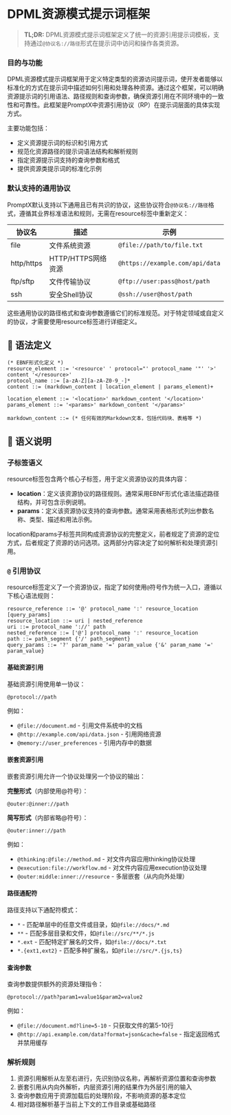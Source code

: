 # DPML资源模式提示词框架

> **TL;DR:** DPML资源模式提示词框架定义了统一的资源引用提示词模板，支持通过`@协议名://路径`形式在提示词中访问和操作各类资源。

### 目的与功能

DPML资源模式提示词框架用于定义特定类型的资源访问提示词，使开发者能够以标准化的方式在提示词中描述如何引用和处理各种资源。通过这个框架，可以明确资源提示词的引用语法、路径规则和查询参数，确保资源引用在不同环境中的一致性和可靠性。此框架是PromptX中资源引用协议（RP）在提示词层面的具体实现方式。

主要功能包括：
- 定义资源提示词的标识和引用方式
- 规范化资源路径的提示词语法结构和解析规则
- 指定资源提示词支持的查询参数和格式
- 提供资源类提示词的标准化示例

### 默认支持的通用协议

PromptX默认支持以下通用且已有共识的协议，这些协议符合`@协议名://路径`格式，遵循其业界标准语法和规则，无需在resource标签中重新定义：

| 协议名 | 描述 | 示例 |
|-------|------|------|
| file  | 文件系统资源 | `@file://path/to/file.txt` |
| http/https | HTTP/HTTPS网络资源 | `@https://example.com/api/data` |
| ftp/sftp | 文件传输协议 | `@ftp://user:pass@host/path` |
| ssh | 安全Shell协议 | `@ssh://user@host/path` |

这些通用协议的路径格式和查询参数遵循它们的标准规范。对于特定领域或自定义的协议，才需要使用resource标签进行详细定义。

## 📝 语法定义

```ebnf
(* EBNF形式化定义 *)
resource_element ::= '<resource' ' protocol="' protocol_name '"' '>' content '</resource>'
protocol_name ::= [a-zA-Z][a-zA-Z0-9_-]*
content ::= (markdown_content | location_element | params_element)+

location_element ::= '<location>' markdown_content '</location>'
params_element ::= '<params>' markdown_content '</params>'

markdown_content ::= (* 任何有效的Markdown文本，包括代码块、表格等 *)
```

## 🧩 语义说明

### 子标签语义

resource标签包含两个核心子标签，用于定义资源协议的具体内容：

- **location**：定义该资源协议的路径规则。通常采用EBNF形式化语法描述路径结构，并可包含示例说明。
- **params**：定义该资源协议支持的查询参数。通常采用表格形式列出参数名称、类型、描述和用法示例。

location和params子标签共同构成资源协议的完整定义，前者规定了资源的定位方式，后者规定了资源的访问选项。这两部分内容决定了如何解析和处理资源引用。

### `@` 引用协议


resource标签定义了一个资源协议，指定了如何使用`@`符号作为统一入口，遵循以下核心语法规则：

```ebnf
resource_reference ::= '@' protocol_name ':' resource_location [query_params]
resource_location ::= uri | nested_reference
uri ::= protocol_name '://' path
nested_reference ::= ['@'] protocol_name ':' resource_location
path ::= path_segment {'/' path_segment}
query_params ::= '?' param_name '=' param_value {'&' param_name '=' param_value}
```

#### 基础资源引用

基础资源引用使用单一协议：
```
@protocol://path
```

例如：
- `@file://document.md` - 引用文件系统中的文档
- `@http://example.com/api/data.json` - 引用网络资源
- `@memory://user_preferences` - 引用内存中的数据

#### 嵌套资源引用

嵌套资源引用允许一个协议处理另一个协议的输出：

**完整形式**（内部使用@符号）：
```
@outer:@inner://path
```

**简写形式**（内部省略@符号）：
```
@outer:inner://path
```

例如：
- `@thinking:@file://method.md` - 对文件内容应用thinking协议处理
- `@execution:file://workflow.md` - 对文件内容应用execution协议处理
- `@outer:middle:inner://resource` - 多层嵌套（从内向外处理）

#### 路径通配符

路径支持以下通配符模式：
- `*` - 匹配单层中的任意文件或目录，如`@file://docs/*.md`
- `**` - 匹配多层目录和文件，如`@file://src/**/*.js`
- `*.ext` - 匹配特定扩展名的文件，如`@file://docs/*.txt`
- `*.{ext1,ext2}` - 匹配多种扩展名，如`@file://src/*.{js,ts}`

#### 查询参数

查询参数提供额外的资源处理指令：
```
@protocol://path?param1=value1&param2=value2
```

例如：
- `@file://document.md?line=5-10` - 只获取文件的第5-10行
- `@http://api.example.com/data?format=json&cache=false` - 指定返回格式并禁用缓存

### 解析规则

1. 资源引用解析从左至右进行，先识别协议名称，再解析资源位置和查询参数
2. 嵌套引用从内向外解析，内层资源引用的结果作为外层引用的输入
3. 查询参数应用于资源加载后的处理阶段，不影响资源的基本定位
4. 相对路径解析基于当前上下文的工作目录或基础路径


